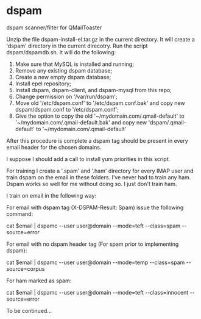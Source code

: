 dspam
=====

dspam scanner/filter for QMailToaster

Unzip the file dspam-install-el.tar.gz in the current directory.
It will create a 'dspam' directory in the current direcotry.
Run the script dspam/dspamdb.sh. It will do the following:

1) Make sure that MySQL is installed and running; 
2) Remove any existing dspam database;
3) Create a new empty dspam database; 
4) Install epel repository;
5) Install dspam, dspam-client, and dspam-mysql from this repo;
6) Change permission on '/var/run/dspam'; 
7) Move old '/etc/dspam.conf' to '/etc/dspam.conf.bak' 
   and copy new dspam/dspam.conf to '/etc/dspam.conf';
8) Give the option to copy the old '~/mydomain.com/.qmail-default' to 
   '~/mydomain.com/.qmail-default.bak' and copy new 'dspam/.qmail-default' to
   '~/mydomain.com/.qmail-default'

After this procedure is complete a dspam tag should be present in every email
header for the chosen domains.

I suppose I should add a call to install yum priorities in this script.

For training I create a '.spam' and '.ham' directory for every IMAP user and 
train dspam on the email in these folders. I've never had to train any ham. Dspam
works so well for me without doing so. I just don't train ham. 

I train on email in the following way:

For email with dspam tag (X-DSPAM-Result: Spam) issue the following command:

cat $email | dspamc --user user@domain --mode=teft --class=spam --source=error

For email with no dspam header tag (For spam prior to implementing dspam): 

cat $email | dspamc --user user@domain --mode=temp --class=spam --source=corpus

For ham marked as spam:

cat $email | dspamc --user user@domain --mode=teft --class=innocent --source=error

To be continued...
